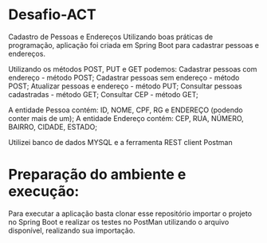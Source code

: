 # Desafio-ACT
Cadastro de Pessoas e Endereços
Utilizando boas práticas de programação, aplicação foi criada em Spring Boot para cadastrar
pessoas e endereços.

Utilizando os métodos POST, PUT e GET podemos:
Cadastrar pessoas com endereço - método POST;
Cadastrar pessoas sem endereço - método POST;
Atualizar pessoas e endereço - método PUT;
Consultar pessoas cadastradas - método GET;
Consultar CEP - método GET;

A entidade Pessoa contém: ID, NOME, CPF, RG e ENDEREÇO (podendo conter mais de um);
A entidade Endereço contém: CEP, RUA, NÚMERO, BAIRRO, CIDADE, ESTADO;

Utilizei banco de dados MYSQL e a ferramenta REST client Postman

# Preparação do ambiente e execução:

Para executar a aplicação basta clonar esse repositório importar o projeto no Spring Boot e realizar os testes no PostMan utilizando o arquivo disponível, realizando sua importação.
